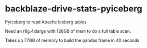 # backblaze-drive-stats-pyiceberg
PyIceberg to read Apache Iceberg tables

Need an r8g.4xlarge with 128GB of mem to do a full table scan.

Takes up 77GB of memory to build the pandas frame in 40 seconds

